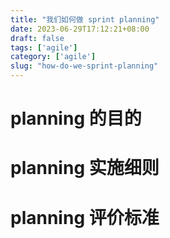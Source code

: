 ```yaml
---
title: "我们如何做 sprint planning"
date: 2023-06-29T17:12:21+08:00
draft: false
tags: ['agile']
category: ['agile']
slug: "how-do-we-sprint-planning"
---
```


# planning 的目的
 
# planning 实施细则

# planning 评价标准